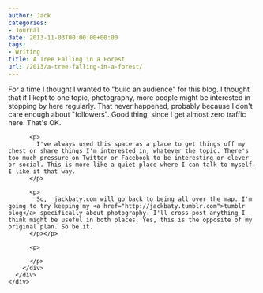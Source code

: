```yaml
---
author: Jack
categories:
- Journal
date: 2013-11-03T00:00:00+00:00
tags:
- Writing
title: A Tree Falling in a Forest
url: /2013/a-tree-falling-in-a-forest/
---
```


<div>
  <div>
    <div>
      <div>
        <div>
          <p>
            For a time I thought I wanted to "build an audience" for this blog. I thought that if I kept to one topic, photography, more people might be interested in stopping by here regularly. That never happened, probably because I don't care enough about "followers". Good thing, since I get almost zero traffic here. That's OK.
          </p>
          
          <p>
            I've always used this space as a place to get things off my chest or share things I'm interested in, whatever the topic. There's too much pressure on Twitter or Facebook to be interesting or clever or social. This is more like a quiet place where I can talk to myself. I like it that way. 
          </p>
          
          <p>
            So,  jackbaty.com will go back to being all over the map. I'm going to try keeping my <a href="http://jackbaty.tumblr.com">tumblr blog</a> specifically about photography. I'll cross-post anything I think might be useful in both places. Yes, this is the opposite of my original plan. So be it.
          </p></p> 
          
          <p>
             
          </p>
        </div>
      </div>
    </div>
  </div>
</div>